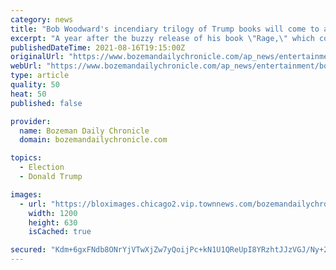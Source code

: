 ```yaml
---
category: news
title: "Bob Woodward's incendiary trilogy of Trump books will come to an end with 'Peril'"
excerpt: "A year after the buzzy release of his book \"Rage,\" which contained incriminating evidence regarding former President Donald Trump's approach to the COVID-19 pandemic, investigative journalist Bob Wood"
publishedDateTime: 2021-08-16T19:15:00Z
originalUrl: "https://www.bozemandailychronicle.com/ap_news/entertainment/bob-woodwards-incendiary-trilogy-of-trump-books-will-come-to-an-end-with-peril/article_f5a6e8bb-eccb-5d98-b191-26a14b395feb.html"
webUrl: "https://www.bozemandailychronicle.com/ap_news/entertainment/bob-woodwards-incendiary-trilogy-of-trump-books-will-come-to-an-end-with-peril/article_f5a6e8bb-eccb-5d98-b191-26a14b395feb.html"
type: article
quality: 50
heat: 50
published: false

provider:
  name: Bozeman Daily Chronicle
  domain: bozemandailychronicle.com

topics:
  - Election
  - Donald Trump

images:
  - url: "https://bloximages.chicago2.vip.townnews.com/bozemandailychronicle.com/content/tncms/custom/image/2ffee154-edef-11e4-a572-ab4a61dde6eb.png"
    width: 1200
    height: 630
    isCached: true

secured: "Kdm+6gxFNdb8ONrYjVTwXjZw7yQoijPc+kN1U1QReUpI8YRzhtJJzVGJ/Ny+2OwO5xFI321wn026yG4IlXIr+0iTzylfaooxG3EcmR5Ds4QR1DtXwvlhma8EEac8X+tqp/DSdLbOwRkCJpoTD6IeWW/zJ6bzF947b+NCpWsx2Lcc5wqokb5IcNssF2GsZsWOZSGHoJA8niKtckzoyLTEgW9nH8H2ztEBNz3GYbB49LbI1KXghRrp1XI4BTduhOte1aVVKBiZbrPNK3nUnOAxsorhzAQf4bHdTjVbkIy+D3OFaifCqSnkEJzR/ARRuciyyLDwN5fqnt8TxRXpsIVMdbFuoMcJHjtpa+GKNLsDJBA=;UhBv0qV9JCBZ77B/WqDu3Q=="
---
```


